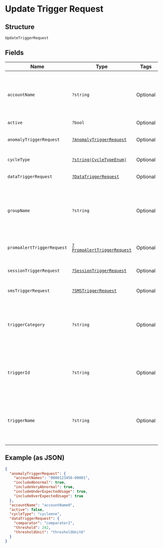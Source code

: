
# Update Trigger Request

## Structure

`UpdateTriggerRequest`

## Fields

| Name | Type | Tags | Description | Getter | Setter |
|  --- | --- | --- | --- | --- | --- |
| `accountName` | `?string` | Optional | **Constraints**: *Minimum Length*: `3`, *Maximum Length*: `32`, *Pattern*: `^[A-Za-z0-9]{3,32}$` | getAccountName(): ?string | setAccountName(?string accountName): void |
| `active` | `?bool` | Optional | - | getActive(): ?bool | setActive(?bool active): void |
| `anomalyTriggerRequest` | [`?AnomalyTriggerRequest`](../../doc/models/anomaly-trigger-request.md) | Optional | The details of the UsageAnomaly trigger. | getAnomalyTriggerRequest(): ?AnomalyTriggerRequest | setAnomalyTriggerRequest(?AnomalyTriggerRequest anomalyTriggerRequest): void |
| `cycleType` | [`?string(CycleTypeEnum)`](../../doc/models/cycle-type-enum.md) | Optional | - | getCycleType(): ?string | setCycleType(?string cycleType): void |
| `dataTriggerRequest` | [`?DataTriggerRequest`](../../doc/models/data-trigger-request.md) | Optional | - | getDataTriggerRequest(): ?DataTriggerRequest | setDataTriggerRequest(?DataTriggerRequest dataTriggerRequest): void |
| `groupName` | `?string` | Optional | **Constraints**: *Minimum Length*: `3`, *Maximum Length*: `32`, *Pattern*: `^[A-Za-z0-9]{3,32}$` | getGroupName(): ?string | setGroupName(?string groupName): void |
| `promoAlertTriggerRequest` | [`?PromoAlertTriggerRequest`](../../doc/models/promo-alert-trigger-request.md) | Optional | - | getPromoAlertTriggerRequest(): ?PromoAlertTriggerRequest | setPromoAlertTriggerRequest(?PromoAlertTriggerRequest promoAlertTriggerRequest): void |
| `sessionTriggerRequest` | [`?SessionTriggerRequest`](../../doc/models/session-trigger-request.md) | Optional | - | getSessionTriggerRequest(): ?SessionTriggerRequest | setSessionTriggerRequest(?SessionTriggerRequest sessionTriggerRequest): void |
| `smsTriggerRequest` | [`?SMSTriggerRequest`](../../doc/models/sms-trigger-request.md) | Optional | - | getSmsTriggerRequest(): ?SMSTriggerRequest | setSmsTriggerRequest(?SMSTriggerRequest smsTriggerRequest): void |
| `triggerCategory` | `?string` | Optional | **Constraints**: *Minimum Length*: `3`, *Maximum Length*: `32`, *Pattern*: `^[A-Za-z0-9]{3,32}$` | getTriggerCategory(): ?string | setTriggerCategory(?string triggerCategory): void |
| `triggerId` | `?string` | Optional | **Constraints**: *Minimum Length*: `3`, *Maximum Length*: `32`, *Pattern*: `^[A-Za-z0-9]{3,32}$` | getTriggerId(): ?string | setTriggerId(?string triggerId): void |
| `triggerName` | `?string` | Optional | **Constraints**: *Minimum Length*: `3`, *Maximum Length*: `32`, *Pattern*: `^[A-Za-z0-9]{3,32}$` | getTriggerName(): ?string | setTriggerName(?string triggerName): void |

## Example (as JSON)

```json
{
  "anomalyTriggerRequest": {
    "accountNames": "0000123456-00001",
    "includeAbnormal": true,
    "includeVeryAbnormal": true,
    "includeUnderExpectedUsage": true,
    "includeOverExpectedUsage": true
  },
  "accountName": "accountName0",
  "active": false,
  "cycleType": "cycleone",
  "dataTriggerRequest": {
    "comparator": "comparator2",
    "threshold": 242,
    "thresholdUnit": "thresholdUnit6"
  }
}
```

